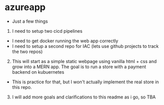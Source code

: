 # azureapp
* Just a few things
1. I need to setup two cicd pipelines
* I need to get docker running the web app correctly
* I need to setup a second repo for IAC (lets use github projects to track the two repos)
2. This will start as a simple static webpage using vanilla html + css and
grow into a MERN app. The goal is to run a store with a payment backend on kubuernetes
* This is practice for that, but I won't actually implement the real store in this repo. 
3. I will add more goals and clarifications to this readme as i go, so TBA

